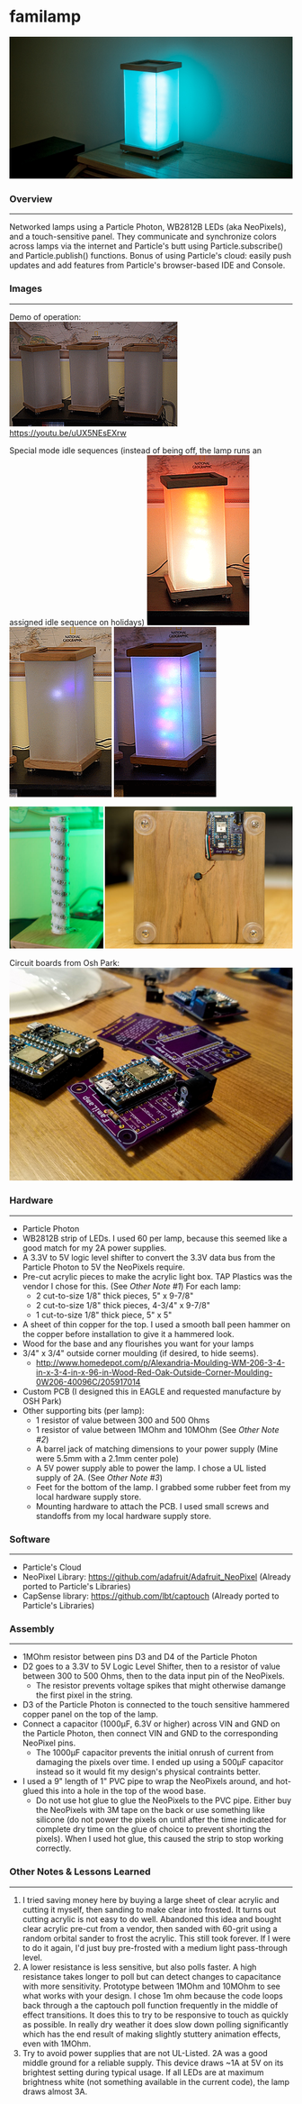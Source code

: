 # familamp

![Alt text](/images/finished_lamp.jpg?raw=true "Finished Lamp Example")

### Overview
---------------------
Networked lamps using a Particle Photon, WB2812B LEDs (aka NeoPixels), and a touch-sensitive panel.  They communicate and synchronize colors across lamps via the internet and Particle's butt using Particle.subscribe() and Particle.publish() functions.  Bonus of using Particle's cloud: easily push updates and add features from Particle's browser-based IDE and Console.

### Images
---------------------
Demo of operation:  
![Alt text](/images/Demo.gif?raw=true "Demo Operation")  
https://youtu.be/uUX5NEsEXrw
  
Special mode idle sequences (instead of being off, the lamp runs an assigned idle sequence on holidays)
![Alt text](/images/idle1.gif?raw=true "Christmas Idle")
![Alt text](/images/idle2.gif?raw=true "New Years/4th of July")
![Alt text](/images/idle3.gif?raw=true "Birthdays")
  
![Alt text](/images/leds-bottom.jpg?raw=true "Bottom of lamp")
  
Circuit boards from Osh Park:
![Alt text](/images/osh_boards.jpg?raw=true "Osh Park boards")

### Hardware
---------------------
-   Particle Photon
-   WB2812B strip of LEDs.  I used 60 per lamp, because this seemed like a good match for my 2A power supplies.
-   A 3.3V to 5V logic level shifter to convert the 3.3V data bus from the Particle Photon to 5V the NeoPixels require.
-   Pre-cut acrylic pieces to make the acrylic light box.  TAP Plastics was the vendor I chose for this. (See *Other Note #1*)  For each lamp:
    -   2 cut-to-size 1/8" thick pieces, 5" x 9-7/8"
	-   2 cut-to-size 1/8" thick pieces, 4-3/4" x 9-7/8"
	-   1 cut-to-size 1/8" thick piece, 5" x 5"
-   A sheet of thin copper for the top.  I used a smooth ball peen hammer on the copper before installation to give it a hammered look.
-   Wood for the base and any flourishes you want for your lamps
-   3/4" x 3/4" outside corner moulding (if desired, to hide seems).
    -   http://www.homedepot.com/p/Alexandria-Moulding-WM-206-3-4-in-x-3-4-in-x-96-in-Wood-Red-Oak-Outside-Corner-Moulding-0W206-40096C/205917014
-   Custom PCB (I designed this in EAGLE and requested manufacture by OSH Park)
-   Other supporting bits (per lamp):
	-   1 resistor of value between 300 and 500 Ohms
	-   1 resistor of value between 1MOhm and 10MOhm (See *Other Note #2*)
	-   A barrel jack of matching dimensions to your power supply (Mine were 5.5mm with a 2.1mm center pole)
	-   A 5V power supply able to power the lamp.  I chose a UL listed supply of 2A. (See *Other Note #3*)
	-   Feet for the bottom of the lamp.  I grabbed some rubber feet from my local hardware supply store.
	-   Mounting hardware to attach the PCB.  I used small screws and standoffs from my local hardware supply store.

### Software
---------------------
-   Particle's Cloud
-   NeoPixel Library: https://github.com/adafruit/Adafruit_NeoPixel (Already ported to Particle's Libraries)
-   CapSense library: https://github.com/lbt/captouch (Already ported to Particle's Libraries)

### Assembly
---------------------
-   1MOhm resistor between pins D3 and D4 of the Particle Photon
-   D2 goes to a 3.3V to 5V Logic Level Shifter, then to a resistor of value between 300 to 500 Ohms, then to the data input pin of the NeoPixels.
    -   The resistor prevents voltage spikes that might otherwise damange the first pixel in the string.
-   D3 of the Particle Photon is connected to the touch sensitive hammered copper panel on the top of the lamp.
-   Connect a capacitor (1000µF, 6.3V or higher) across VIN and GND on the Particle Photon, then connect VIN and GND to the corresponding NeoPixel pins.
    -   The 1000µF capacitor prevents the initial onrush of current from damaging the pixels over time.  I ended up using a 500µF capacitor instead so it would fit my design's physical contraints better.
-   I used a 9" length of 1" PVC pipe to wrap the NeoPixels around, and hot-glued this into a hole in the top of the wood base.
    -   Do not use hot glue to glue the NeoPixels to the PVC pipe.  Either buy the NeoPixels with 3M tape on the back or use something like silicone (do not power the pixels on until after the time indicated for complete dry time on the glue of choice to prevent shorting the pixels).  When I used hot glue, this caused the strip to stop working correctly.

### Other Notes & Lessons Learned
---------------------
1.  I tried saving money here by buying a large sheet of clear acrylic and cutting it myself, then sanding to make clear into frosted.  It turns out cutting acrylic is not easy to do well.  Abandoned this idea and bought clear acrylic pre-cut from a vendor, then sanded with 60-grit using a random orbital sander to frost the acrylic.  This still took forever.  If I were to do it again, I'd just buy pre-frosted with a medium light pass-through level.
2.  A lower resistance is less sensitive, but also polls faster. A high resistance takes longer to poll but can detect changes to capacitance with more sensitivity.  Prototype between 1MOhm and 10MOhm to see what works with your design.  I chose 1m ohm because the code loops back through a the captouch poll function frequently in the middle of effect transitions. It does this to try to be responsive to touch as quickly as possible.  In really dry weather it does slow down polling significantly which has the end result of making slightly stuttery animation effects, even with 1MOhm.
3.  Try to avoid power supplies that are not UL-Listed.  2A was a good middle ground for a reliable supply.  This device draws ~1A at 5V on its brightest setting during typical usage.  If all LEDs are at maximum brightness white (not something available in the current code), the lamp draws almost 3A.